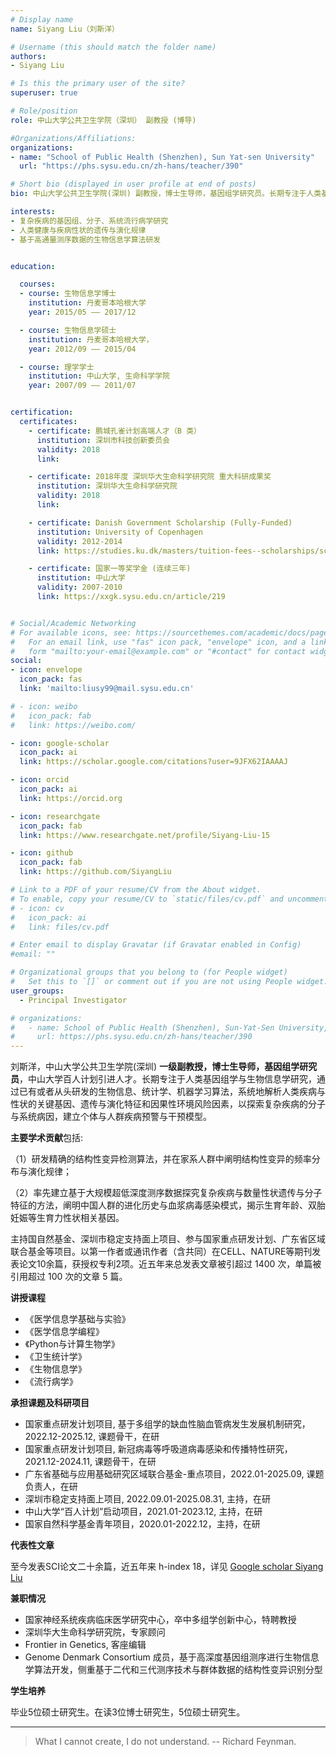 ```yaml
---
# Display name
name: Siyang Liu（刘斯洋）

# Username (this should match the folder name)
authors:
- Siyang Liu

# Is this the primary user of the site?
superuser: true

# Role/position
role: 中山大学公共卫生学院（深圳） 副教授 (博导)

#Organizations/Affiliations:
organizations:
- name: "School of Public Health (Shenzhen), Sun Yat-sen University"
  url: "https://phs.sysu.edu.cn/zh-hans/teacher/390"

# Short bio (displayed in user profile at end of posts)
bio: 中山大学公共卫生学院(深圳) 副教授，博士生导师，基因组学研究员。长期专注于人类基因组学与生物信息学研究，通过已有或者从头研发的生物信息、统计学、机器学习算法，系统地解析人类疾病与性状的关键基因、遗传与演化特征和因果性环境风险因素，以探索复杂疾病的分子与系统病因，建立个体与人群疾病预警与干预模型。

interests:
- 复杂疾病的基因组、分子、系统流行病学研究
- 人类健康与疾病性状的遗传与演化规律
- 基于高通量测序数据的生物信息学算法研发


education:

  courses:
  - course: 生物信息学博士
    institution: 丹麦哥本哈根大学
    year: 2015/05 —— 2017/12

  - course: 生物信息学硕士
    institution: 丹麦哥本哈根大学，
    year: 2012/09 —— 2015/04

  - course: 理学学士
    institution: 中山大学, 生命科学学院
    year: 2007/09 —— 2011/07


certification:
  certificates:
    - certificate: 鹏城孔雀计划高端人才（B 类）
      institution: 深圳市科技创新委员会
      validity: 2018
      link: 

    - certificate: 2018年度 深圳华大生命科学研究院 重大科研成果奖
      institution: 深圳华大生命科学研究院
      validity: 2018
      link: 

    - certificate: Danish Government Scholarship (Fully-Funded)
      institution: University of Copenhagen
      validity: 2012-2014
      link: https://studies.ku.dk/masters/tuition-fees--scholarships/scholarships--loans-at-ucph/danish-government-scholarships/

    - certificate: 国家一等奖学金 (连续三年)
      institution: 中山大学
      validity: 2007-2010
      link: https://xxgk.sysu.edu.cn/article/219


# Social/Academic Networking
# For available icons, see: https://sourcethemes.com/academic/docs/page-builder/#icons
#   For an email link, use "fas" icon pack, "envelope" icon, and a link in the
#   form "mailto:your-email@example.com" or "#contact" for contact widget.
social:
- icon: envelope
  icon_pack: fas
  link: 'mailto:liusy99@mail.sysu.edu.cn'

# - icon: weibo
#   icon_pack: fab
#   link: https://weibo.com/

- icon: google-scholar
  icon_pack: ai
  link: https://scholar.google.com/citations?user=9JFX62IAAAAJ

- icon: orcid
  icon_pack: ai
  link: https://orcid.org

- icon: researchgate
  icon_pack: fab
  link: https://www.researchgate.net/profile/Siyang-Liu-15

- icon: github
  icon_pack: fab
  link: https://github.com/SiyangLiu

# Link to a PDF of your resume/CV from the About widget.
# To enable, copy your resume/CV to `static/files/cv.pdf` and uncomment the lines below.
# - icon: cv
#   icon_pack: ai
#   link: files/cv.pdf

# Enter email to display Gravatar (if Gravatar enabled in Config)
#email: ""

# Organizational groups that you belong to (for People widget)
#   Set this to `[]` or comment out if you are not using People widget.
user_groups: 
  - Principal Investigator

# organizations:
#   - name: School of Public Health (Shenzhen), Sun-Yat-Sen University, China
#     url: https://phs.sysu.edu.cn/zh-hans/teacher/390
---
```


刘斯洋，中山大学公共卫生学院(深圳) **一级副教授，博士生导师，基因组学研究员**，中山大学百人计划引进人才。长期专注于人类基因组学与生物信息学研究，通过已有或者从头研发的生物信息、统计学、机器学习算法，系统地解析人类疾病与性状的关键基因、遗传与演化特征和因果性环境风险因素，以探索复杂疾病的分子与系统病因，建立个体与人群疾病预警与干预模型。

**主要学术贡献**包括:

（1）研发精确的结构性变异检测算法，并在家系人群中阐明结构性变异的频率分布与演化规律；

（2）率先建立基于大规模超低深度测序数据探究复杂疾病与数量性状遗传与分子特征的方法，阐明中国人群的进化历史与血浆病毒感染模式，揭示生育年龄、双胎妊娠等生育力性状相关基因。

主持国自然基金、深圳市稳定支持面上项目、参与国家重点研发计划、广东省区域联合基金等项目。以第一作者或通讯作者（含共同）在CELL、NATURE等期刊发表论文10余篇，获授权专利2项。近五年来总发表文章被引超过 1400 次，单篇被引用超过 100 次的文章 5 篇。


**讲授课程**

- 《医学信息学基础与实验》
- 《医学信息学编程》
- 《Python与计算生物学》
- 《卫生统计学》
- 《生物信息学》
- 《流行病学》

**承担课题及科研项目**

- 国家重点研发计划项目, 基于多组学的缺血性脑血管病发生发展机制研究，2022.12-2025.12, 课题骨干，在研
- 国家重点研发计划项目, 新冠病毒等呼吸道病毒感染和传播特性研究，2021.12-2024.11, 课题骨干，在研
- 广东省基础与应用基础研究区域联合基金-重点项目，2022.01-2025.09, 课题负责人，在研
- 深圳市稳定支持面上项目, 2022.09.01-2025.08.31, 主持，在研
- 中山大学“百人计划”启动项目，2021.01-2023.12, 主持，在研
- 国家自然科学基金青年项目，2020.01-2022.12，主持，在研


**代表性文章**

至今发表SCI论文二十余篇，近五年来 h-index 18，详见 [Google scholar Siyang Liu](https://scholar.google.com/citations?user=9JFX62IAAAAJ)


**兼职情况**

- 国家神经系统疾病临床医学研究中心，卒中多组学创新中心，特聘教授
- 深圳华大生命科学研究院，专家顾问
- Frontier in Genetics, 客座编辑
- Genome Denmark Consortium 成员，基于高深度基因组测序进行生物信息学算法开发，侧重基于二代和三代测序技术与群体数据的结构性变异识别分型


**学生培养**

毕业5位硕士研究生。在读3位博士研究生，5位硕士研究生。

---

> What I cannot create, I do not understand. -- Richard Feynman.
